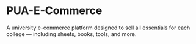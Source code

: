 # PUA-E-Commerce
 A university e-commerce platform designed to sell all essentials for each college — including sheets, books, tools, and more.
